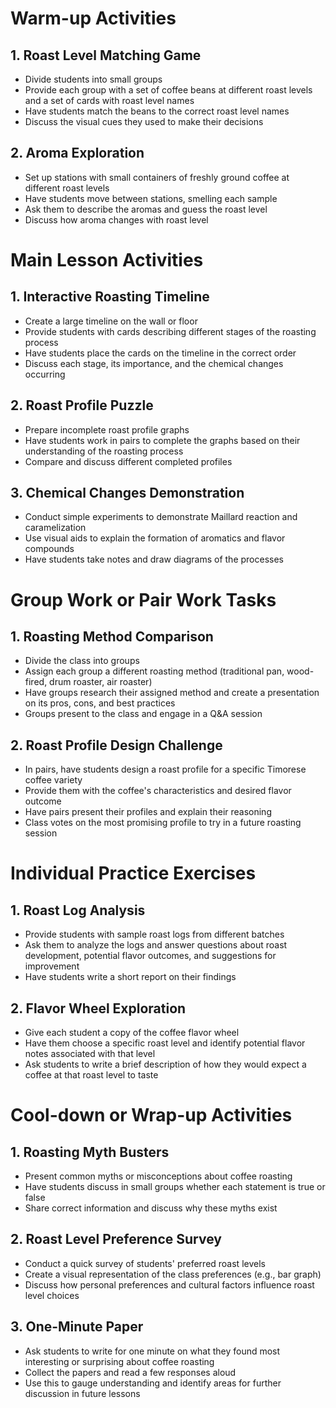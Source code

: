 # Warm-up Activities

## 1. Roast Level Matching Game
- Divide students into small groups
- Provide each group with a set of coffee beans at different roast levels and a set of cards with roast level names
- Have students match the beans to the correct roast level names
- Discuss the visual cues they used to make their decisions

## 2. Aroma Exploration
- Set up stations with small containers of freshly ground coffee at different roast levels
- Have students move between stations, smelling each sample
- Ask them to describe the aromas and guess the roast level
- Discuss how aroma changes with roast level

# Main Lesson Activities

## 1. Interactive Roasting Timeline
- Create a large timeline on the wall or floor
- Provide students with cards describing different stages of the roasting process
- Have students place the cards on the timeline in the correct order
- Discuss each stage, its importance, and the chemical changes occurring

## 2. Roast Profile Puzzle
- Prepare incomplete roast profile graphs
- Have students work in pairs to complete the graphs based on their understanding of the roasting process
- Compare and discuss different completed profiles

## 3. Chemical Changes Demonstration
- Conduct simple experiments to demonstrate Maillard reaction and caramelization
- Use visual aids to explain the formation of aromatics and flavor compounds
- Have students take notes and draw diagrams of the processes

# Group Work or Pair Work Tasks

## 1. Roasting Method Comparison
- Divide the class into groups
- Assign each group a different roasting method (traditional pan, wood-fired, drum roaster, air roaster)
- Have groups research their assigned method and create a presentation on its pros, cons, and best practices
- Groups present to the class and engage in a Q&A session

## 2. Roast Profile Design Challenge
- In pairs, have students design a roast profile for a specific Timorese coffee variety
- Provide them with the coffee's characteristics and desired flavor outcome
- Have pairs present their profiles and explain their reasoning
- Class votes on the most promising profile to try in a future roasting session

# Individual Practice Exercises

## 1. Roast Log Analysis
- Provide students with sample roast logs from different batches
- Ask them to analyze the logs and answer questions about roast development, potential flavor outcomes, and suggestions for improvement
- Have students write a short report on their findings

## 2. Flavor Wheel Exploration
- Give each student a copy of the coffee flavor wheel
- Have them choose a specific roast level and identify potential flavor notes associated with that level
- Ask students to write a brief description of how they would expect a coffee at that roast level to taste

# Cool-down or Wrap-up Activities

## 1. Roasting Myth Busters
- Present common myths or misconceptions about coffee roasting
- Have students discuss in small groups whether each statement is true or false
- Share correct information and discuss why these myths exist

## 2. Roast Level Preference Survey
- Conduct a quick survey of students' preferred roast levels
- Create a visual representation of the class preferences (e.g., bar graph)
- Discuss how personal preferences and cultural factors influence roast level choices

## 3. One-Minute Paper
- Ask students to write for one minute on what they found most interesting or surprising about coffee roasting
- Collect the papers and read a few responses aloud
- Use this to gauge understanding and identify areas for further discussion in future lessons